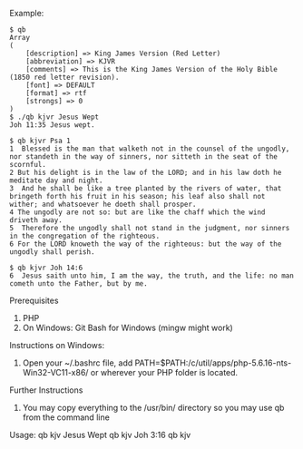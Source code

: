 Example:
```
$ qb
Array
(
    [description] => King James Version (Red Letter)
    [abbreviation] => KJVR
    [comments] => This is the King James Version of the Holy Bible (1850 red letter revision).
    [font] => DEFAULT
    [format] => rtf
    [strongs] => 0
)
$ ./qb kjvr Jesus Wept
Joh 11:35 Jesus wept.

$ qb kjvr Psa 1
1  Blessed is the man that walketh not in the counsel of the ungodly, nor standeth in the way of sinners, nor sitteth in the seat of the scornful.
2 But his delight is in the law of the LORD; and in his law doth he meditate day and night.
3  And he shall be like a tree planted by the rivers of water, that bringeth forth his fruit in his season; his leaf also shall not wither; and whatsoever he doeth shall prosper.
4 The ungodly are not so: but are like the chaff which the wind driveth away.
5  Therefore the ungodly shall not stand in the judgment, nor sinners in the congregation of the righteous.
6 For the LORD knoweth the way of the righteous: but the way of the ungodly shall perish.

$ qb kjvr Joh 14:6
6  Jesus saith unto him, I am the way, the truth, and the life: no man cometh unto the Father, but by me.

```

Prerequisites
 1. PHP 
 2. On Windows: Git Bash for Windows (mingw might work)

Instructions on Windows:
 1. Open your ~/.bashrc file, add PATH=$PATH:/c/util/apps/php-5.6.16-nts-Win32-VC11-x86/ or wherever your PHP folder is located.
 
Further Instructions
 1. You may copy everything to the /usr/bin/ directory so you may use qb from the command line 

Usage:
qb kjv Jesus Wept
qb kjv Joh 3:16
qb kjv




